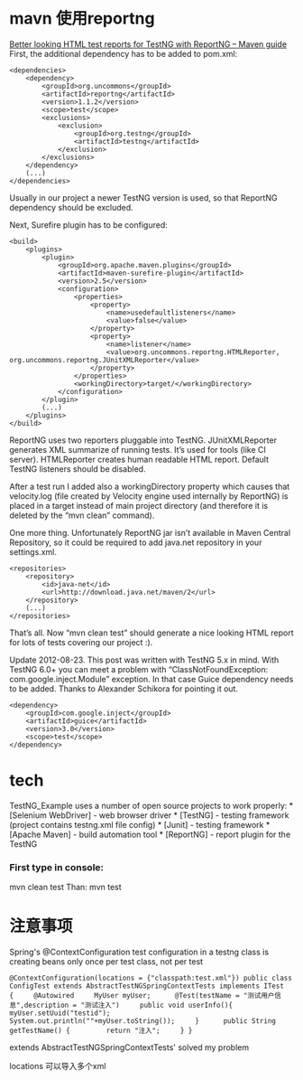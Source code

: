 # mavn 使用reportng

[Better looking HTML test reports for TestNG with ReportNG – Maven guide](https://solidsoft.wordpress.com/2011/01/23/better-looking-html-test-reports-for-testng-with-reportng-maven-guide/)
First, the additional dependency has to be added to pom.xml:
```
<dependencies>
    <dependency>
        <groupId>org.uncommons</groupId>
        <artifactId>reportng</artifactId>
        <version>1.1.2</version>
        <scope>test</scope>
        <exclusions>
            <exclusion>
                <groupId>org.testng</groupId>
                <artifactId>testng</artifactId>
            </exclusion>
        </exclusions>
    </dependency>
    (...)
</dependencies>
```
Usually in our project a newer TestNG version is used, so that ReportNG dependency should be excluded.  

Next, Surefire plugin has to be configured:
```
<build>
    <plugins>
        <plugin>
            <groupId>org.apache.maven.plugins</groupId>
            <artifactId>maven-surefire-plugin</artifactId>
            <version>2.5</version>
            <configuration>
                <properties>
                    <property>
                        <name>usedefaultlisteners</name>
                        <value>false</value>
                    </property>
                    <property>
                        <name>listener</name>
                        <value>org.uncommons.reportng.HTMLReporter, org.uncommons.reportng.JUnitXMLReporter</value>
                    </property>
                </properties>
                <workingDirectory>target/</workingDirectory>
            </configuration>
        </plugin>
        (...)
    </plugins>
</build>
```

ReportNG uses two reporters pluggable into TestNG. JUnitXMLReporter generates XML summarize of running tests. It’s used for tools (like CI server). HTMLReporter creates human readable HTML report. Default TestNG listeners should be disabled.  


After a test run I added also a workingDirectory property which causes that velocity.log (file created by Velocity engine used internally by ReportNG) is placed in a target instead of main project directory (and therefore it is deleted by the “mvn clean” command).  

One more thing. Unfortunately ReportNG jar isn’t available in Maven Central Repository, so it could be required to add java.net repository in your settings.xml.
```
<repositories>
    <repository>
        <id>java-net</id>
        <url>http://download.java.net/maven/2</url>
    </repository>
    (...)
</repositories>
```
That’s all. Now “mvn clean test” should generate a nice looking HTML report for lots of tests covering our project :).  


Update 2012-08-23. This post was written with TestNG 5.x in mind. With TestNG 6.0+ you can meet a problem with “ClassNotFoundException: com.google.inject.Module” exception. In that case Guice dependency needs to be added. Thanks to Alexander Schikora for pointing it out.
```
<dependency>
    <groupId>com.google.inject</groupId>
    <artifactId>guice</artifactId>
    <version>3.0</version>
    <scope>test</scope>
</dependency>
```

# tech
TestNG_Example uses a number of open source projects to work properly:
	* [Selenium WebDriver] - web browser driver
	* [TestNG] - testing framework (project contains testng.xml file config)
	* [Junit] - testing framework
	* [Apache Maven] - build automation tool
	* [ReportNG] - report plugin for the TestNG
	
	
### First type in console:
mvn clean test
Than:
mvn test
# 注意事项
Spring's @ContextConfiguration test configuration in a testng class is creating beans only once per test class, not per test
```
@ContextConfiguration(locations = {"classpath:test.xml"}) public class ConfigTest extends AbstractTestNGSpringContextTests implements ITest  {     @Autowired     MyUser myUser;      @Test(testName = "测试用户信息",description = "测试注入")     public void userInfo(){         myUser.setUuid("testid");         System.out.println(""+myUser.toString());     }      public String getTestName() {         return "注入";     } }

```
extends AbstractTestNGSpringContextTests' solved my problem


locations 可以导入多个xml

